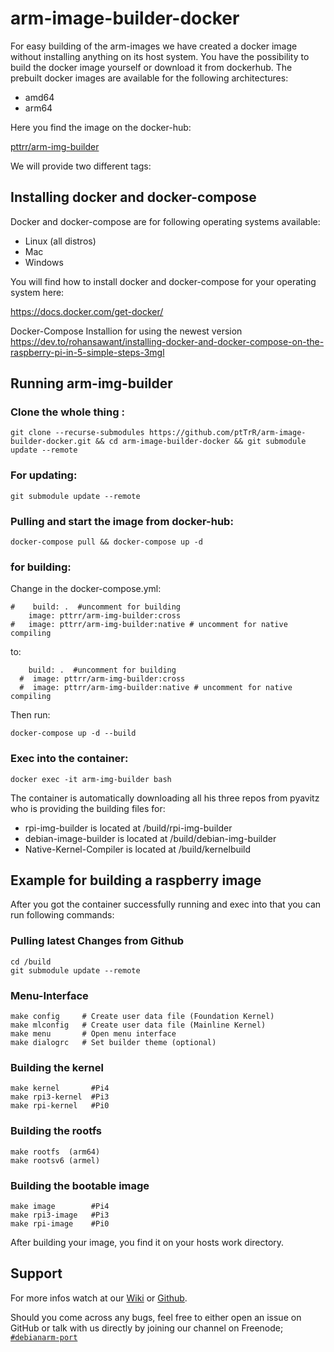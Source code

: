 # arm-image-builder-docker

For easy building of the arm-images we have created a docker image without installing anything on its host system.
You have the possibility to build the docker image yourself or download it from dockerhub.
The prebuilt docker images are available for the following architectures:
* amd64
* arm64

Here you find the image on the docker-hub:

[pttrr/arm-img-builder](https://hub.docker.com/repository/docker/pttrr/arm-img-builder)

We will provide two different tags: 

## Installing docker and docker-compose

Docker and docker-compose are for following operating systems available:

* Linux (all distros)
* Mac
* Windows

You will find how to install docker and docker-compose for your operating system here:

https://docs.docker.com/get-docker/

Docker-Compose Installion for using the newest version
https://dev.to/rohansawant/installing-docker-and-docker-compose-on-the-raspberry-pi-in-5-simple-steps-3mgl

## Running arm-img-builder

### Clone the whole thing :

`git clone --recurse-submodules https://github.com/ptTrR/arm-image-builder-docker.git && cd arm-image-builder-docker && git submodule update --remote`

### For updating:
`git submodule update --remote`

### Pulling and start the image from docker-hub:

`docker-compose pull && docker-compose up -d`

### for building: 
Change in the docker-compose.yml:
```
#    build: .  #uncomment for building
    image: pttrr/arm-img-builder:cross
#   image: pttrr/arm-img-builder:native # uncomment for native compiling
```
to:
```
    build: .  #uncomment for building
  #  image: pttrr/arm-img-builder:cross
  #  image: pttrr/arm-img-builder:native # uncomment for native compiling  
```
Then run:

`docker-compose up -d --build`

### Exec into the container:

`docker exec -it arm-img-builder bash`

The container is automatically downloading all his three repos from pyavitz who is providing the building files for:

* rpi-img-builder is located at /build/rpi-img-builder
* debian-image-builder is located at /build/debian-img-builder
* Native-Kernel-Compiler is located at /build/kernelbuild


## Example for building a raspberry image

After you got the container successfully running and exec into that you can run following commands:

### Pulling latest Changes from Github
```
cd /build
git submodule update --remote
```

### Menu-Interface
```
make config     # Create user data file (Foundation Kernel)
make mlconfig   # Create user data file (Mainline Kernel)
make menu       # Open menu interface
make dialogrc   # Set builder theme (optional)
```

### Building the kernel
```
make kernel       #Pi4
make rpi3-kernel  #Pi3
make rpi-kernel   #Pi0
```
### Building the rootfs
```
make rootfs  (arm64)
make rootsv6 (armel)
```
### Building the bootable image
```
make image        #Pi4
make rpi3-image   #Pi3
make rpi-image    #Pi0
```
After building your image, you find it on your hosts work directory. 

## Support


For more infos watch at our [Wiki](https://wiki.arm-image-builder.xyz/) or [Github](https://github.com/pyavitz/rpi-img-builder).

Should you come across any bugs, feel free to either open an issue on GitHub or talk with us directly by joining our channel on Freenode; [`#debianarm-port`](irc://irc.freenode.net/#debianarm-port)

